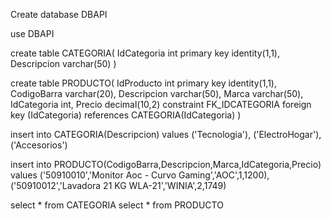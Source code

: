 Create database DBAPI

use DBAPI

create table CATEGORIA(
IdCategoria int primary key identity(1,1),
Descripcion varchar(50)
)

create table PRODUCTO(
IdProducto int primary key identity(1,1),
CodigoBarra varchar(20),
Descripcion varchar(50),
Marca varchar(50),
IdCategoria int,
Precio decimal(10,2)
constraint FK_IDCATEGORIA foreign key (IdCategoria) references CATEGORIA(IdCategoria)
)

insert into CATEGORIA(Descripcion) values
('Tecnologia'),
('ElectroHogar'),
('Accesorios')



insert into PRODUCTO(CodigoBarra,Descripcion,Marca,IdCategoria,Precio) values
('50910010','Monitor Aoc - Curvo Gaming','AOC',1,1200),
('50910012','Lavadora 21 KG WLA-21','WINIA',2,1749)

select * from CATEGORIA
select * from PRODUCTO
